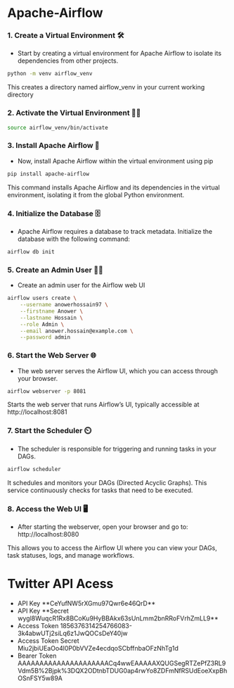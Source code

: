 # Apache-Airflow

### 1. Create a Virtual Environment 🛠️
- Start by creating a virtual environment for Apache Airflow to isolate its dependencies from other projects.
```bash
python -m venv airflow_venv
```
This creates a directory named airflow_venv in your current working directory

### 2. Activate the Virtual Environment 🧑‍💻
```bash
source airflow_venv/bin/activate
```

### 3. Install Apache Airflow 🚀
- Now, install Apache Airflow within the virtual environment using pip

```bash
pip install apache-airflow
```
This command installs Apache Airflow and its dependencies in the virtual environment, isolating it from the global Python environment.

### 4. Initialize the Database 🗄️
- Apache Airflow requires a database to track metadata. Initialize the database with the following command:

```bash
airflow db init
```

### 5. Create an Admin User 👨‍💻
- Create an admin user for the Airflow web UI

```bash
airflow users create \
    --username anowerhossain97 \
    --firstname Anower \
    --lastname Hossain \
    --role Admin \
    --email anower.hossain@example.com \
    --password admin
```

### 6. Start the Web Server 🌐
- The web server serves the Airflow UI, which you can access through your browser.

```bash
airflow webserver -p 8081
```
Starts the web server that runs Airflow’s UI, typically accessible at http://localhost:8081 

### 7. Start the Scheduler ⏲️
- The scheduler is responsible for triggering and running tasks in your DAGs.
```bash
airflow scheduler
```
It schedules and monitors your DAGs (Directed Acyclic Graphs). This service continuously checks for tasks that need to be executed.

### 8. Access the Web UI 🖥️
- After starting the webserver, open your browser and go to: http://localhost:8080

This allows you to access the Airflow UI where you can view your DAGs, task statuses, logs, and manage workflows.

# Twitter API Acess 
- API Key \*\*CeYufNW5rXGmu97Qwr6e46QrD\*\*
- API Key \*\*Secret wygl8WuqcR1Rx8BCoKu9HyBBAkx63sUnLmm2bnRRoFVrhZmLL9\*\*
- Access Token 1856376314254766083-3k4abwUTj2siLq6z1JwQOCsDeY40jw
- Access Token Secret Miu2jbiUEaOo4l0P0bVVZe4ecdqoSCbffnbaOFzNhTg1d
- Bearer Token AAAAAAAAAAAAAAAAAAAAACq4wwEAAAAAXQUGSegRTZePfZ3RL9Vdm5B%2Bjpk%3DQX2ODtnbTDUG0ap4rwYo8ZDFmNfRSUdEoeXxpBhOSnFSY5w89A




